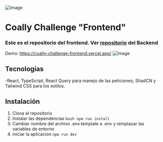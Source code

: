 ![image](https://github.com/user-attachments/assets/643411dc-7134-461b-b7d9-917c47087bd4)
# Coally Challenge "Frontend"
### Este es el repositorio del frontend. Ver [repositorio](https://github.com/Joaquin-Bianchi/Coally-Challenge-Backend) del Backend

Demo: https://coally-challenge-frontend.vercel.app/
![image](https://github.com/user-attachments/assets/b91d78ee-5cc5-4d53-ae6d-c66271d19f7d)


## Tecnologías

-React, TypeScript, React Query para manejo de las peticiones, ShadCN y Tailwind CSS para los estilos.


## Instalación

1. Clona el repositorio
2. Instalar las dependencias `bash npm run install `
3. Cambiar nombre del archivo  .env.template  a .env y remplazar las variables de entorno 
4. iniciar la aplicacion `npm run dev `

